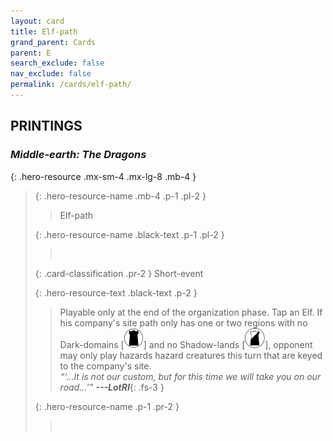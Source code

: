 ```yaml
---
layout: card
title: Elf-path
grand_parent: Cards
parent: E
search_exclude: false
nav_exclude: false
permalink: /cards/elf-path/
---
```


## PRINTINGS


### _Middle-earth: The Dragons_

{: .hero-resource .mx-sm-4 .mx-lg-8 .mb-4 }
> {: .hero-resource-name .mb-4 .p-1 .pl-2 }
> > <div class="card-mp"></div>
> > <div class="card-name">Elf-path</div>
>
> {: .hero-resource-name .black-text .p-1 .pl-2 }
> > &nbsp;
>
> {: .card-classification .pr-2 }
> Short-event
>
> {: .hero-resource-text .black-text .p-2 }
> > Playable only at the end of the organization phase. Tap an Elf. If his company's site path only has one or two regions with no Dark-domains \[![](/assets/images/dark-domain.svg)] and no Shadow-lands \[![](/assets/images/shadow-land.svg)], opponent may only play hazards hazard creatures this turn that are keyed to the company's site.   <br>_“‘...It is not our custom, but for this time we will take you on our road...’”_ ***---&#65279;LotRI***{: .fs-3 } 
> 
> {: .hero-resource-name .p-1 .pr-2 }
> > <div class="card-shield"></div>
> > <div class="card-corruption">&nbsp;</div>
